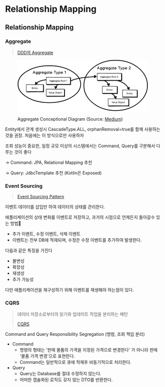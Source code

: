# Relationship Mapping

## Relationship Mapping

### Aggregate

> [DDD의 Aggregate](https://velog.io/@hope0206/DDD-%EB%8F%84%EB%A9%94%EC%9D%B8-%EC%A3%BC%EB%8F%84-%EC%84%A4%EA%B3%84-%EC%95%A0%EA%B7%B8%EB%A6%AC%EA%B1%B0%ED%8A%B8Aggregate-%EC%95%8C%EC%95%84%EB%B3%B4%EA%B8%B0)

<figure><img src="../../.gitbook/assets/image.png" alt=""><figcaption><p>Aggregate Conceptional Diagram (Source: <a href="https://www.google.com/url?sa=i&#x26;url=https%3A%2F%2Fmedium.com%2F%40edin.sahbaz%2Fexploring-the-power-of-aggregates-in-domain-driven-design-and-clean-architecture-6408d6128d3b&#x26;psig=AOvVaw1F5XUGZLy9PnEH8_p3A866&#x26;ust=1706943493973000&#x26;source=images&#x26;cd=vfe&#x26;opi=89978449&#x26;ved=0CBIQjRxqFwoTCICh0ZaKjIQDFQAAAAAdAAAAABAE">Medium</a>) </p></figcaption></figure>

Entity에서 관계 생성시 CascadeType.ALL, orphanRemoval=true를 함께 사용하는 것을 권장. 처음에는 이 방식으로만 사용하자

조회 성능이 중요한, 일정 규모 이상의 시스템에서는 Command, Query를 구분해서 다루는 것이 좋다

\-> Command: JPA, Relational Mapping 추천

\-> Query: JdbcTemplate 추천 (Kotlin은 Exposed)

### Event Sourcing

> [Event Sourcing Pattern](https://learn.microsoft.com/ko-kr/azure/architecture/patterns/event-sourcing)

이벤트 데이터를 삽입만 하여 데이터의 상태를 관리한다.

애플리케이션의 상태 변화를 이벤트로 저장하고, 과거의 시점으로 언제든지 돌아갈수 있는 방법

* 추가 이벤트, 수정 이벤트, 삭제 이벤트
* 이벤트는 전부 DB에 적재되며, 수정은 수정 이벤트를 추가하여 발생한다.

다음과 같은 특징을 가진다

* 불변성
* 확장성
* 재생성
* 추가 가능성

다만 애플리케이션을 재구성하기 위해 이벤트를 재생해야 하는점이 있다.&#x20;

### CQRS

> 데이터 저장소로부터의 읽기와 업데이트 작업을 분리하는 패턴
>
> [CQRS](https://learn.microsoft.com/ko-kr/azure/architecture/patterns/cqrs)

Command and Query Responsibility Segregation (명령, 조회 책임 분리)

* Command
  * 명령의 형태는 '판매 물품의 가격을 지정된 가격으로 변경한다' 가 아니라 판매 '물품 가격 변경'으로 표현한다.
  * Command는 일반적으로 큐에 적재후 비동기적으로 처리한다.
* Query
  * Query는 Database를 절대 수정하지 않는다.
  * 어떠한 캡슐화된 로직도 갖지 않는 DTO를 반환한다.
